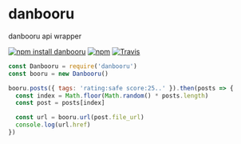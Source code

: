 # danbooru

danbooru api wrapper

[![npm install danbooru](https://img.shields.io/badge/npm%20install-danbooru-ff69b4.svg?style=for-the-badge)](https://npm.runkit.com/danbooru)
[![npm](https://img.shields.io/npm/v/danbooru.svg?style=for-the-badge)](https://www.npmjs.com/package/danbooru)
[![Travis](https://img.shields.io/travis/stawberri/danbooru-node.svg?style=for-the-badge)](https://travis-ci.org/stawberri/danbooru-node)

```js
const Danbooru = require('danbooru')
const booru = new Danbooru()

booru.posts({ tags: 'rating:safe score:25..' }).then(posts => {
  const index = Math.floor(Math.random() * posts.length)
  const post = posts[index]

  const url = booru.url(post.file_url)
  console.log(url.href)
})
```
